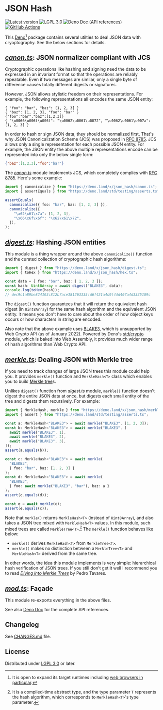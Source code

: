 <!-- deno-fmt-ignore-file -->

JSON Hash
=========

[![Latest version][Tag badge]][Deno module]
[![LGPL 3.0][License badge]](./LICENSE)
[![Deno Doc (API references)][Deno Doc badge]][Deno Doc]
[![GitHub Actions][GitHub Actions status badge]][GitHub Actions]

This [Deno][][^1] package contains several utilties to deal JSON data with
cryoptography.  See the below sections for details.

[^1]: It is open to expand its target runtimes including [web browsers in
      particular][1].

[Tag badge]: https://img.shields.io/github/v/tag/dahlia/json-hash
[Deno module]: https://deno.land/x/json_hash
[License badge]: https://img.shields.io/github/license/dahlia/json-hash
[Deno Doc]: https://doc.deno.land/https://deno.land/x/json_hash/mod.ts
[Deno Doc badge]: https://img.shields.io/badge/api-deno%20doc-blue
[GitHub Actions]: https://github.com/dahlia/json-hash/actions/workflows/test.yaml
[GitHub Actions status badge]: https://github.com/dahlia/json-hash/actions/workflows/test.yaml/badge.svg
[Deno]: https://deno.land/
[1]: https://github.com/dahlia/json-hash/issues/2


[*canon.ts*][canon.ts]: JSON normalizer compliant with JCS
----------------------------------------------------------

Cryptographic operations like hashing and signing need the data to be
expressed in an invariant format so that the operations are reliably
repeatable.  Even if two messages are similar, only a single byte of difference
causes totally different digests or signatures.

However, JSON allows stylistic freedom on their representations.
For example, the following representations all encodes the same JSON entity:

~~~ jsonl
{ "foo": "bar", "baz": [1, 2, 3] }
{ "baz": [1, 2, 3], "foo": "bar" }
{"foo":"bar","baz":[1,2,3]}
{ "\u0066\u006f\u006f": "\u0062\u0061\u0072", "\u0062\u0061\u007a": [1, 2, 3] }
~~~~

In order to hash or sign JSON data, they should be normalized first.
That's why JSON Canonicalization Scheme (JCS) was proposed in [RFC 8785].
JCS allows only a single representation for each possible JSON entity.
For example, the JSON entity the above multiple representations encode can
be represented into only the below single form:

~~~ json
{"baz":[1,2,3],"foo":"bar"}
~~~

The [*canon.ts*][canon.ts] module implements JCS, which completely complies
with [RFC 8785].  Here's some example:

~~~ typescript
import { canonicalize } from "https://deno.land/x/json_hash/canon.ts";
import { assertEquals } from "https://deno.land/std/testing/asserts.ts";

assertEquals(
  canonicalize({ foo: "bar", baz: [1, 2, 3] }),
  canonicalize({
    "\x62\x61\x7a": [1, 2, 3],
    "\x66\x6f\x6f": "\x62\x61\x72",
  }),
);
~~~

[canon.ts]: https://doc.deno.land/https://deno.land/x/json_hash/canon.ts
[RFC 8785]: https://tools.ietf.org/html/rfc8785


[*digest.ts*][digest.ts]: Hashing JSON entities
-----------------------------------------------

This module is a thing wrapper around the above `canonicalize()` function and
the curated collection of cryptographic hash algorithms:

~~~~ typescript
import { digest } from "https://deno.land/x/json_hash/digest.ts";
import { toHex } from "https://deno.land/x/json_hash/hex.ts";

const data = { foo: "bar", baz: [ 1, 2, 3 ]};
const hash: Uint8Array = await digest("BLAKE3", data);
console.log(toHex(hash));
// dec9c1a89be824103c812b7ace381263335cd6f421a4d0f4dd407a4d3335189c
~~~~

The `digest()` function guarantees that it will return the equivalent hash
digest (in `Uint8Array`) for the same hash algorithm and the equivalent JSON
entity.  It means you don't have to care about the order of how object keys
occurs or how characters in string are encoded.

Also note that the above example uses [BLAKE3], which is unsupported by
Web Crypto API (as of January 2022).  Powered by Deno's [std/crypto] module,
which is baked into Web Assembly, it provides much wider range of hash
algorithms than Web Crypto API.

[digest.ts]: https://doc.deno.land/https://deno.land/x/json_hash/digest.ts
[BLAKE3]: https://github.com/BLAKE3-team/BLAKE3
[std/crypto]: https://deno.land/std@0.120.0/crypto#supported-algorithms


[*merkle.ts*][merkle.ts]: Dealing JSON with Merkle tree
-------------------------------------------------------

If you need to track changes of large JSON trees this module could help you.
It provides `merkle()` function and `MerkleHash<T>` class which enables you to
build [Merkle tree]s.

Unlikes `digest()` function from *digest.ts* module, `merkle()` function doesn't
digest the entire JSON data at once, but digests each small entity of the tree
and digests them recursively.  For example:

~~~ typescript
import { MerkleHash, merkle } from "https://deno.land/x/json_hash/merkle.ts";
import { assert } from "https://deno.land/std/testing/asserts.ts";

const a: MerkleHash<"BLAKE3"> = await merkle("BLAKE3", [1, 2, 3]);
const b: MerkleHash<"BLAKE3"> = await merkle("BLAKE3", [
  await merkle("BLAKE3", 1),
  await merkle("BLAKE3", 2),
  await merkle("BLAKE3", 3),
]);
assert(a.equals(b));

const c: MerkleHash<"BLAKE3"> = await merkle(
  "BLAKE3",
  { foo: "bar", baz: [1, 2, 3] }
);
const d: MerkleHash<"BLAKE3"> = await merkle(
  "BLAKE3",
  { foo: await merkle("BLAKE3", "bar"), baz: a }
);
assert(c.equals(d));

const e = await merkle(c);
assert(e.equals(c));
~~~

Note that `merkle()` returns `MerkleHash<T>` (instead of `Uint8Array`),
and also takes a JSON tree mixed with `MerkleHash<T>` values.  In this module,
such mixed trees are called `MerkleTree<T>`.[^2]  The `merkle()` function
behaves like below:

 -  `merkle()` derives `MerkleHash<T>` from `MerkleTree<T>`.
 -  `merkle()` makes no distinction between a `MerkleTree<T>` and
    `MerkleHash<T>` derived from the same tree.

In other words, the idea this module implements is very simple: hierarchical
hash verification of JSON trees.  If you still don't get it well I recommend
you to read *[Diving into Merkle Trees]* by Pedro Tavares.

[^2]: It is a compiled-time abstract type, and the type parameter `T` represents
      the hash algorithm, which corresponds to `MerkleHash<T>`'s type parameter.

[merkle.ts]: https://doc.deno.land/https://deno.land/x/json_hash/digest.ts
[Merkle tree]: https://en.wikipedia.org/wiki/Merkle_tree
[Diving into Merkle Trees]: https://ordep.dev/posts/diving-into-merkle-trees


[*mod.ts*][Deno doc]: Façade
----------------------------

This module re-exports everything in the above files.

See also [Deno Doc] for the complete API references.


Changelog
---------

See [CHANGES.md](CHANGES.md) file.


License
-------

Distributed under [LGPL 3.0] or later.

[LGPL 3.0]: https://www.gnu.org/licenses/lgpl-3.0.html
